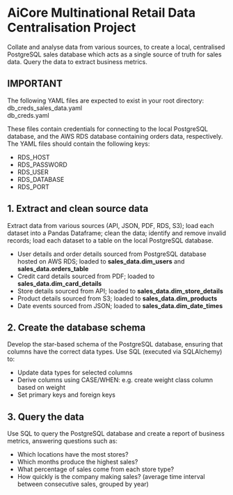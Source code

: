 # AiCore Multinational Retail Data Centralisation Project

Collate and analyse data from various sources, to create a local, centralised PostgreSQL sales database which acts as a single source of truth for sales data. Query the data to extract business metrics.

## IMPORTANT

The following YAML files are expected to exist in your root directory:  
db_creds_sales_data.yaml  
db_creds.yaml

These files contain credentials for connecting to the local PostgreSQL database, and the AWS RDS database containing orders data, respectively. The YAML files should contain the following keys:
- RDS_HOST
- RDS_PASSWORD
- RDS_USER
- RDS_DATABASE
- RDS_PORT

## 1. Extract and clean source data

Extract data from various sources (API, JSON, PDF, RDS, S3); load each dataset into a Pandas Dataframe; clean the data; identify and remove invalid records; load each dataset to a table on the local PostgreSQL database.
- User details and order details sourced from PostgreSQL database hosted on AWS RDS; loaded to __sales_data.dim_users__ and __sales_data.orders_table__
- Credit card details sourced from PDF; loaded to __sales_data.dim_card_details__
- Store details sourced from API; loaded to __sales_data.dim_store_details__
- Product details sourced from S3; loaded to __sales_data.dim_products__
- Date events sourced from JSON; loaded to __sales_data.dim_date_times__

## 2. Create the database schema

Develop the star-based schema of the PostgreSQL database, ensuring that columns have the correct data types. Use SQL (executed via SQLAlchemy) to:
- Update data types for selected columns
- Derive columns using CASE/WHEN: e.g. create weight class column based on weight
- Set primary keys and foreign keys

## 3. Query the data

Use SQL to query the PostgreSQL database and create a report of business metrics, answering questions such as:
- Which locations have the most stores?
- Which months produce the highest sales?
- What percentage of sales come from each store type?
- How quickly is the company making sales? (average time interval between consecutive sales, grouped by year)

